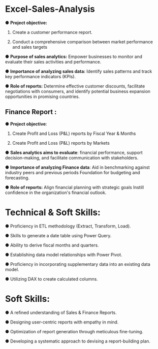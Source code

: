 # Excel-Sales-Analysis

&#9679; **Project objective:**
 
 1. Create a customer performance report. 

2. Conduct a comprehensive comparison between market performance and sales targets

&#9679; **Purpose of sales analytics:** Empower businesses to monitor and evaluate their sales activities and performance.

&#9679; **Importance of analyzing sales data:** Identify sales patterns and track key performance indicators (KPIs).

&#9679; **Role of reports:** Determine effective customer discounts, facilitate negotiations with consumers, and identify potential business expansion opportunities in promising countries.

## Finance Report :

&#9679; **Project objective**:

1. Create Profit and Loss (P&L) reports by Fiscal Year & Months

2. Create Profit and Loss (P&L) reports by Markets

&#9679; **Sales analytics aims to evaluate**: financial performance, support decision-making, and facilitate communication with stakeholders.

&#9679; **Importance of analyzing Finance data**: Aid in benchmarking against industry peers and previous periods Foundation for budgeting and forecasting.

&#9679; **Role of reports:** Align financial planning with strategic goals Instill confidence in the organization's financial outlook.

# Technical & Soft Skills:

&#9679; Proficiency in ETL methodology (Extract, Transform, Load).

&#9679; Skills to generate a date table using Power Query.

&#9679; Ability to derive fiscal months and quarters.

&#9679; Establishing data model relationships with Power Pivot.

&#9679; Proficiency in incorporating supplementary data into an existing data model.

&#9679; Utilizing DAX to create calculated columns.

# Soft Skills:

&#9679;  A refined understanding of Sales & Finance Reports.

&#9679; Designing user-centric reports with empathy in mind.

&#9679; Optimization of report generation through meticulous fine-tuning.

&#9679; Developing a systematic approach to devising a report-building plan.
